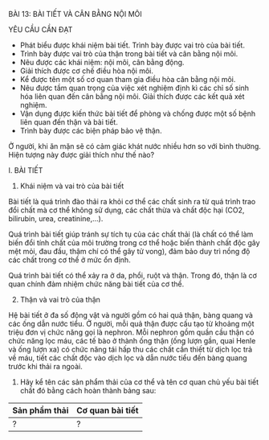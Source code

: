 BÀI 13: BÀI TIẾT VÀ CÂN BẰNG NỘI MÔI

YÊU CẦU CẦN ĐẠT

- Phát biểu được khái niệm bài tiết. Trình bày được vai trò của bài tiết.
- Trình bày được vai trò của thận trong bài tiết và cân bằng nội môi.
- Nêu được các khái niệm: nội môi, cân bằng động.
- Giải thích được cơ chế điều hòa nội môi.
- Kể được tên một số cơ quan tham gia điều hòa cân bằng nội môi.
- Nêu được tầm quan trọng của việc xét nghiệm định kì các chỉ số sinh hóa liên quan đến cân bằng nội môi. Giải thích được các kết quả xét nghiệm.
- Vận dụng được kiến thức bài tiết để phòng và chống được một số bệnh liên quan đến thận và bài tiết.
- Trình bày được các biện pháp bảo vệ thận.

Ở người, khi ăn mặn sẽ có cảm giác khát nước nhiều hơn so với bình thường. Hiện tượng này được giải thích như thế nào?

I. BÀI TIẾT

1. Khái niệm và vai trò của bài tiết

Bài tiết là quá trình đào thải ra khỏi cơ thể các chất sinh ra từ quá trình trao đổi chất mà cơ thể không sử dụng, các chất thừa và chất độc hại (CO2, bilirubin, urea, creatinine,...).

Quá trình bài tiết giúp tránh sự tích tụ của các chất thải (là chất có thể làm biến đổi tính chất của môi trường trong cơ thể hoặc biến thành chất độc gây mệt mỏi, đau đầu, thậm chí có thể gây tử vong), đảm bảo duy trì nồng độ các chất trong cơ thể ở mức ổn định.

Quá trình bài tiết có thể xảy ra ở da, phổi, ruột và thận. Trong đó, thận là cơ quan chính đảm nhiệm chức năng bài tiết của cơ thể.

2. Thận và vai trò của thận

Hệ bài tiết ở đa số động vật và người gồm có hai quả thận, bàng quang và các ống dẫn nước tiểu. Ở người, mỗi quả thận được cấu tạo từ khoảng một triệu đơn vị chức năng gọi là nephron. Mỗi nephron gồm quần cầu thận có chức năng lọc máu, các tế bào ở thành ống thận (ống lượn gần, quai Henle và ống lượn xa) có chức năng tái hấp thu các chất cần thiết từ dịch lọc trả về máu, tiết các chất độc vào dịch lọc và dẫn nước tiểu đến bàng quang trước khi thải ra ngoài.

1. Hãy kể tên các sản phẩm thải của cơ thể và tên cơ quan chủ yếu bài tiết chất đó bằng cách hoàn thành bảng sau:

Sản phẩm thải | Cơ quan bài tiết
--- | ---
? | ?